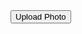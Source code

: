 <!DOCTYPE html>
<html>
<head>
  <title>Upload Photo</title>
  <script src="https://upload-widget.cloudinary.com/global/all.js" type="text/javascript"></script>
</head>
<body>
  <button id="upload_widget">Upload Photo</button>
  <p id="result"></p>

  <script type="text/javascript">
    var myWidget = cloudinary.createUploadWidget({
      cloudName: 'dm7gfgtgq',
      uploadPreset: 'MIRROR FOR SOUL'
    }, (error, result) => {
      if (!error && result && result.event === "success") {
        document.getElementById("result").innerText = result.info.secure_url;
      }
    });

    document.getElementById("upload_widget").addEventListener("click", function(){
      myWidget.open();
    }, false);
  </script>
</body>
</html>
